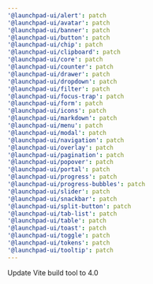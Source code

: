 ```yaml
---
'@launchpad-ui/alert': patch
'@launchpad-ui/avatar': patch
'@launchpad-ui/banner': patch
'@launchpad-ui/button': patch
'@launchpad-ui/chip': patch
'@launchpad-ui/clipboard': patch
'@launchpad-ui/core': patch
'@launchpad-ui/counter': patch
'@launchpad-ui/drawer': patch
'@launchpad-ui/dropdown': patch
'@launchpad-ui/filter': patch
'@launchpad-ui/focus-trap': patch
'@launchpad-ui/form': patch
'@launchpad-ui/icons': patch
'@launchpad-ui/markdown': patch
'@launchpad-ui/menu': patch
'@launchpad-ui/modal': patch
'@launchpad-ui/navigation': patch
'@launchpad-ui/overlay': patch
'@launchpad-ui/pagination': patch
'@launchpad-ui/popover': patch
'@launchpad-ui/portal': patch
'@launchpad-ui/progress': patch
'@launchpad-ui/progress-bubbles': patch
'@launchpad-ui/slider': patch
'@launchpad-ui/snackbar': patch
'@launchpad-ui/split-button': patch
'@launchpad-ui/tab-list': patch
'@launchpad-ui/table': patch
'@launchpad-ui/toast': patch
'@launchpad-ui/toggle': patch
'@launchpad-ui/tokens': patch
'@launchpad-ui/tooltip': patch
---
```


Update Vite build tool to 4.0
